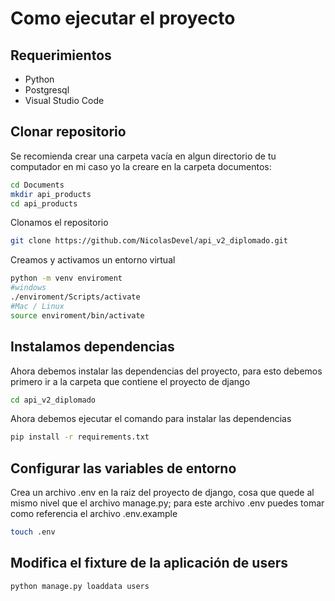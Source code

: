 # Como ejecutar el proyecto

## Requerimientos

- Python
- Postgresql
- Visual Studio Code

## Clonar repositorio

Se recomienda crear una carpeta vacía en algun directorio de tu computador en mi caso yo la creare en la carpeta documentos:


```bash
cd Documents
mkdir api_products
cd api_products
```

Clonamos el repositorio
```bash
git clone https://github.com/NicolasDevel/api_v2_diplomado.git
```

Creamos y activamos un entorno virtual
```bash
python -m venv enviroment
#windows
./enviroment/Scripts/activate
#Mac / Linux
source enviroment/bin/activate
```

## Instalamos dependencias
Ahora debemos instalar las dependencias del proyecto, para esto debemos primero ir a la carpeta que contiene el proyecto de django

```bash
cd api_v2_diplomado
```

Ahora debemos ejecutar el comando para instalar las dependencias

```bash
pip install -r requirements.txt
```

## Configurar las variables de entorno
Crea un archivo .env en la raiz del proyecto de django, cosa que quede al mismo nivel que el archivo manage.py; para este archivo .env puedes tomar como referencia el archivo .env.example

```bash
touch .env
```


## Modifica el fixture de la aplicación de users
```bash
python manage.py loaddata users 
```

